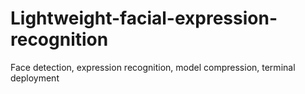 # Lightweight-facial-expression-recognition
Face detection, expression recognition, model compression, terminal deployment

